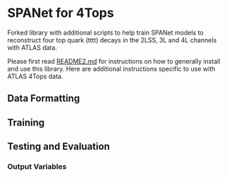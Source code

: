 # SPANet for 4Tops

Forked library with additional scripts to help train SPANet models to reconstruct four top quark (tttt) decays in the 2LSS, 3L and 4L channels with ATLAS data.

Please first read [README2.md](README2.md) for instructions on how to generally install and use this library. Here are additional instructions specific to use with ATLAS 4Tops data.

## Data Formatting

## Training

## Testing and Evaluation

### Output Variables
